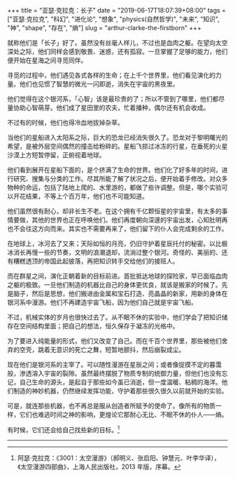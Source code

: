 +++
title = "亚瑟·克拉克：长子"
date = "2019-06-17T18:07:39+08:00"
tags = ["亚瑟·克拉克", "科幻", "进化论", "想象", "physics(自然哲学)", "未来", "知识", "神", "shape", "存在", "熵"]
slug = "arthur-clarke-the-firstborn"
+++

就称他们是「长子」好了。虽然没有丝毫人样儿，不过也是血肉之躯。在望向太空深处之际，他们同样会感到敬畏、迷惑，还有孤寂。一旦掌握了足够的能力，他们便开始在星海之间寻觅同伴。

寻觅的过程中，他们遇见各式各样的生命；在上千个世界里，他们看见演化的力量。他们也见惯了智慧的微光一闪即逝，消失在宇宙的黑夜里。

他们觉得在这个银河系，「心智」该是最珍贵的了；所以不管到了哪里，他们都尽量协助心智萌芽。他们成了星田里的农夫，忙着播种，偶尔还有机会收成。

不过有的时候，他们也得冷血地拔掉杂草。

当他们的星船进入太阳系之际，巨大的恐龙已经消失很久了。恐龙对于黎明曙光的希望，是被外层空间偶然的撞击给粉碎的。星船飞掠过冰冻的行星，在垂死的火星沙漠上方短暂停留，正俯视着地球。

他们看到展开在星船下面的，是个挤满了生命的世界。他们化了好多年的时间，进行研究、搜集与分类的工作。尽其所能了解了状况之后，便开始着手修改。对众多物种的命运，包括了陆地上爬的、水里游的，都做了些许调整。但是，哪个实验可以开花结果，不等上个百万年，他们也不可能知道。

他们虽然很有耐心，却非长生不老。在这个拥有千亿颗恒星的宇宙里，有太多的事情要做，其他的世界也正在呼唤他们。他们再度朝向深邃的宇宙出发，心知肚明再也不会往这方向而来。其实也不需要再来了，他们留下的仆人会完成剩余的工作。

在地球上，冰河去了又来；天际如恒的月亮，仍旧守护着星辰托付的秘密。以比极冰消长再慢一些的节奏，文明的浪潮退却，流淌过整个银河。奇怪的、美丽的、还有糟糕透顶的帝国此起彼落，再把知识转手交给他们的接班人。

而在群星之间，演化正朝着新的目标前进。首批抵达地球的探险家，早已面临血肉之躯的极致。一旦他们制造的机器比自己的身体更优良，就该是搬家的时候了。先是脑子，然后是思想，他们搬进由金属和宝石打造、亮晶晶的新家，用新的身体在银河系中漫游。他们不再建造宇宙飞船，因为他们自己就是宇宙飞船。

不过，机械实体的岁月也很快过去了。从不眠不休的实验中，他们学会了把知识储存在空间结构里面；把自己的想法，恒久保存于凝冻的光格中。

为了要进入纯能量的形式，他们又改变了自己。而在千百个世界里，那些被他们舍弃的空壳，跳着无意识的死亡之舞，短暂地颤抖，然后崩裂成尘。

现在他们是银河系的主宰了。可以随性漫游在星辰之间；或者像捉摸不定的暮霭般，渗透溶入宇宙的裂隙。虽然最终摆脱了物质专制的统御力量，但他们也没有忘记，自己生命的源头，是起自于那些如今虽已消逝，但一度温暖、粘稠的海洋。他们制造的神妙机器，仍然继续发挥功能，守护着那些很久很久以前就开始的实验。

可是，就连那些机器，也不再总是服从创造者所赋予的使命了。像所有的物质一样，它们也难逃时间之神的影响，更煌论它那耐心无比、不眠不休的仆人——熵。

有时候，它们还会给自己找些新的目标。[^1]

---

[^1]: 阿瑟·克拉克：《3001：太空漫游》（郝明义、张启阳、钟慧元、叶李华译），《太空漫游四部曲》，上海人民出版社，2013 年版，序幕。
